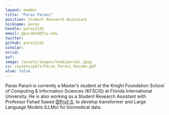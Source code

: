 ```yaml
---
layout: member
title: "Paras Parani"
position: Student Research Assistant 
nickname: paras
handle: paras1242
email: ppara014@fiu.edu
twitter: 
github: paras1242
scholar: 
orcid: 
osf: 
image: /assets/images/team/parani.jpeg
cv: /assets/pdfs/Paras_Parani_Resume.pdf
alum: false
---
```


Paras Parani is currently a Master’s student at the Knight Foundation School of Computing & Information Sciences (KFSCIS) at Florida International University. He is also working as a Student Research Assistant with Professor Fahad Saeed [@Prof-S](https://github.com/Prof-S), to develop transformer and Large Language Models (LLMs) for biomedical data.



